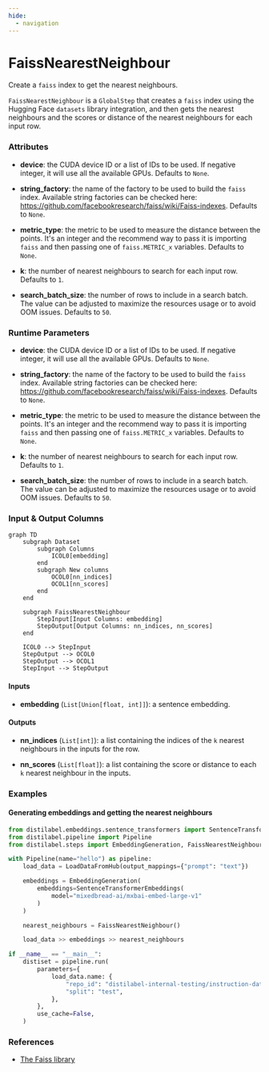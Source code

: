 ```yaml
---
hide:
  - navigation
---
```

# FaissNearestNeighbour

Create a `faiss` index to get the nearest neighbours.



`FaissNearestNeighbour` is a `GlobalStep` that creates a `faiss` index using the Hugging
    Face `datasets` library integration, and then gets the nearest neighbours and the scores
    or distance of the nearest neighbours for each input row.





### Attributes

- **device**: the CUDA device ID or a list of IDs to be used. If negative integer, it  will use all the available GPUs. Defaults to `None`.

- **string_factory**: the name of the factory to be used to build the `faiss` index.  Available string factories can be checked here: https://github.com/facebookresearch/faiss/wiki/Faiss-indexes.  Defaults to `None`.

- **metric_type**: the metric to be used to measure the distance between the points. It's  an integer and the recommend way to pass it is importing `faiss` and then passing  one of `faiss.METRIC_x` variables. Defaults to `None`.

- **k**: the number of nearest neighbours to search for each input row. Defaults to `1`.

- **search_batch_size**: the number of rows to include in a search batch. The value can  be adjusted to maximize the resources usage or to avoid OOM issues. Defaults  to `50`.




### Runtime Parameters

- **device**: the CUDA device ID or a list of IDs to be used. If negative integer,  it will use all the available GPUs. Defaults to `None`.

- **string_factory**: the name of the factory to be used to build the `faiss` index.  Available string factories can be checked here: https://github.com/facebookresearch/faiss/wiki/Faiss-indexes.  Defaults to `None`.

- **metric_type**: the metric to be used to measure the distance between the points.  It's an integer and the recommend way to pass it is importing `faiss` and then  passing one of `faiss.METRIC_x` variables. Defaults to `None`.

- **k**: the number of nearest neighbours to search for each input row. Defaults to `1`.

- **search_batch_size**: the number of rows to include in a search batch. The value  can be adjusted to maximize the resources usage or to avoid OOM issues. Defaults  to `50`.



### Input & Output Columns

``` mermaid
graph TD
	subgraph Dataset
		subgraph Columns
			ICOL0[embedding]
		end
		subgraph New columns
			OCOL0[nn_indices]
			OCOL1[nn_scores]
		end
	end

	subgraph FaissNearestNeighbour
		StepInput[Input Columns: embedding]
		StepOutput[Output Columns: nn_indices, nn_scores]
	end

	ICOL0 --> StepInput
	StepOutput --> OCOL0
	StepOutput --> OCOL1
	StepInput --> StepOutput

```


#### Inputs


- **embedding** (`List[Union[float, int]]`): a sentence embedding.




#### Outputs


- **nn_indices** (`List[int]`): a list containing the indices of the `k` nearest neighbours  in the inputs for the row.

- **nn_scores** (`List[float]`): a list containing the score or distance to each `k`  nearest neighbour in the inputs.





### Examples


#### Generating embeddings and getting the nearest neighbours
```python
from distilabel.embeddings.sentence_transformers import SentenceTransformerEmbeddings
from distilabel.pipeline import Pipeline
from distilabel.steps import EmbeddingGeneration, FaissNearestNeighbour, LoadDataFromHub

with Pipeline(name="hello") as pipeline:
    load_data = LoadDataFromHub(output_mappings={"prompt": "text"})

    embeddings = EmbeddingGeneration(
        embeddings=SentenceTransformerEmbeddings(
            model="mixedbread-ai/mxbai-embed-large-v1"
        )
    )

    nearest_neighbours = FaissNearestNeighbour()

    load_data >> embeddings >> nearest_neighbours

if __name__ == "__main__":
    distiset = pipeline.run(
        parameters={
            load_data.name: {
                "repo_id": "distilabel-internal-testing/instruction-dataset-mini",
                "split": "test",
            },
        },
        use_cache=False,
    )
```




### References

- [The Faiss library](https://arxiv.org/abs/2401.08281)


